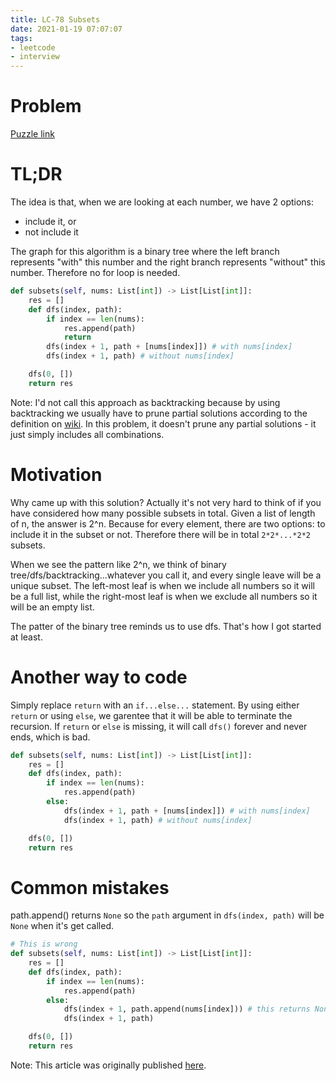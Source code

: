 ```yaml
---
title: LC-78 Subsets
date: 2021-01-19 07:07:07
tags: 
- leetcode
- interview
---
```

# Problem

[Puzzle link](https://leetcode.com/problems/subsets/)

# TL;DR

The idea is that, when we are looking at each number, we have 2 options: 
* include it, or
* not include it

The graph for this algorithm is a binary tree where the left branch represents "with" this number and the right branch represents "without" this number. Therefore no for loop is needed.

```python
def subsets(self, nums: List[int]) -> List[List[int]]:
    res = []
    def dfs(index, path):
        if index == len(nums):
            res.append(path)
            return
        dfs(index + 1, path + [nums[index]]) # with nums[index]
        dfs(index + 1, path) # without nums[index]

    dfs(0, [])
    return res
```

Note: I'd not call this approach as backtracking because by using backtracking we usually have to prune partial solutions according to the definition on [wiki](https://en.wikipedia.org/wiki/Backtracking#:~:text=Backtracking%20is%20a%20general%20algorithm,possibly%20be%20completed%20to%20a). In this problem, it doesn't prune any partial solutions - it just simply includes all combinations.

# Motivation

Why came up with this solution? Actually it's not very hard to think of if you have considered how many possible subsets in total. Given a list of length of n, the answer is 2^n. Because for every element, there are two options: to include it in the subset or not. Therefore there will be in total `2*2*...*2*2` subsets.

When we see the pattern like 2^n, we think of binary tree/dfs/backtracking...whatever you call it, and every single leave will be a unique subset. The left-most leaf is when we include all numbers so it will be a full list, while the right-most leaf is when we exclude all numbers so it will be an empty list.

The patter of the binary tree reminds us to use dfs. That's how I got started at least.

# Another way to code

Simply replace `return` with an `if...else...` statement. By using either `return` or using `else`, we garentee that it will be able to terminate the recursion. If `return` or `else` is missing, it will call `dfs()` forever and never ends, which is bad.

```python
def subsets(self, nums: List[int]) -> List[List[int]]:
    res = []
    def dfs(index, path):
        if index == len(nums):
            res.append(path)
        else:
            dfs(index + 1, path + [nums[index]]) # with nums[index]
            dfs(index + 1, path) # without nums[index]

    dfs(0, [])
    return res
```

# Common mistakes

path.append() returns `None` so the `path` argument in `dfs(index, path)` will be `None` when it's get called.

```python
# This is wrong
def subsets(self, nums: List[int]) -> List[List[int]]:
    res = []
    def dfs(index, path):
        if index == len(nums):
            res.append(path)
        else:
            dfs(index + 1, path.append(nums[index])) # this returns None
            dfs(index + 1, path)

    dfs(0, [])
    return res
```

Note: This article was originally published [here](https://leetcode.com/problems/subsets/discuss/955057/DFS-or-Very-simple-Python-solution-NO-FOR-LOOP-needed).

